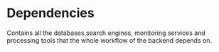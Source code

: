 # Dependencies


Contains all the databases,search engines, monitoring services
and processing tools that the whole workflow of the backend
depends on.
